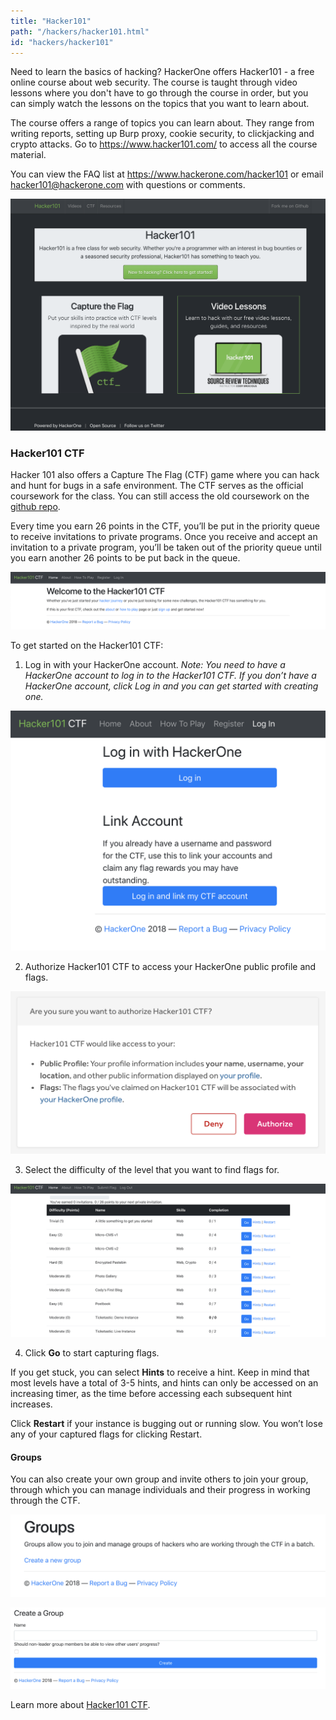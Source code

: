 ```yaml
---
title: "Hacker101"
path: "/hackers/hacker101.html"
id: "hackers/hacker101"
---
```


Need to learn the basics of hacking? HackerOne offers Hacker101 - a free online course about web security. The course is taught through video lessons where you don't have to go through the course in order, but you can simply watch the lessons on the topics that you want to learn about.

The course offers a range of topics you can learn about. They range from writing reports, setting up Burp proxy, cookie security, to clickjacking and crypto attacks. Go to https://www.hacker101.com/ to access all the course material.

You can view the FAQ list at https://www.hackerone.com/hacker101 or email hacker101@hackerone.com with questions or comments.

![hacker101](./images/hacker101-1.png)

### Hacker101 CTF
Hacker 101 also offers a Capture The Flag (CTF) game where you can hack and hunt for bugs in a safe environment. The CTF serves as the official coursework for the class. You can still access the old coursework on the [github repo](https://github.com/Hacker0x01/Hacker101Coursework).

Every time you earn 26 points in the CTF, you’ll be put in the priority queue to receive invitations to private programs. Once you receive and accept an invitation to a private program, you’ll be taken out of the priority queue until you earn another 26 points to be put back in the queue.  

![hacker101 CTF](./images/hacker101-2.png)

To get started on the Hacker101 CTF:
1. Log in with your HackerOne account. <i>Note: You need to have a HackerOne account to log in to the Hacker101 CTF. If you don’t have a HackerOne account, click Log in and you can get started with creating one.</i>

![hacker101 CTF login page](./images/hacker101-3.png)

2. Authorize Hacker101 CTF to access your HackerOne public profile and flags.

![hacker101 CTF authorization window](./images/hacker101-4.png)

3. Select the difficulty of the level that you want to find flags for.

![hacker101 CTF homepage](./images/hacker101-5.png)

4. Click <b>Go</b> to start capturing flags.

If you get stuck, you can select <b>Hints</b> to receive a hint. Keep in mind that most levels have a total of 3-5 hints, and hints can only be accessed on an increasing timer, as the time before accessing each subsequent hint increases.

Click <b>Restart</b> if your instance is bugging out or running slow. You won’t lose any of your captured flags for clicking Restart.

#### Groups
You can also create your own group and invite others to join your group, through which you can manage individuals and their progress in working through the CTF.

![hacker101 CTF groups](./images/hacker101-6.png)

![create a group](./images/hacker101-7.png)

Learn more about [Hacker101 CTF](https://ctf.hacker101.com/).

